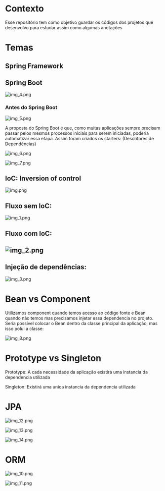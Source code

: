 # Contexto
Esse repositório tem como objetivo guardar os códigos dos projetos que 
desenvolvo para estudar assim como algumas anotações

# Temas

## Spring Framework



## Spring Boot

![img_4.png](img_4.png)

### Antes do Spring Boot

![img_5.png](img_5.png)

A proposta do Spring Boot é que, como muitas aplicações sempre precisam passar 
pelos mesmos processos iniciais para 
serem iniciadas, poderia automatizar essa etapa. Assim foram criados os starters: (Descritores de Dependências)

![img_6.png](img_6.png)

![img_7.png](img_7.png)

## IoC: Inversion of control

![img.png](img.png)

## Fluxo sem IoC:

![img_1.png](img_1.png)

## Fluxo com IoC:

## ![img_2.png](img_2.png)

## Injeção de dependências:

![img_3.png](img_3.png)


# Bean vs Component

Utilizamos component quando temos acesso ao código fonte 
e Bean quando não temos mas precisamos injetar essa dependencia
no projeto. Seria possível colocar o Bean dentro da classe principal da aplicação,
mas isso polui a classe:

![img_8.png](img_8.png)

# Prototype vs Singleton

Prototype: A cada necessidade da 
aplicação existirá uma instancia da dependencia utilizada

Singleton: Existirá uma unica instancia da dependencia 
utilizada 

# JPA

![img_12.png](img_12.png)

![img_13.png](img_13.png)

![img_14.png](img_14.png) 

# ORM

![img_10.png](img_10.png)

![img_11.png](img_11.png)
